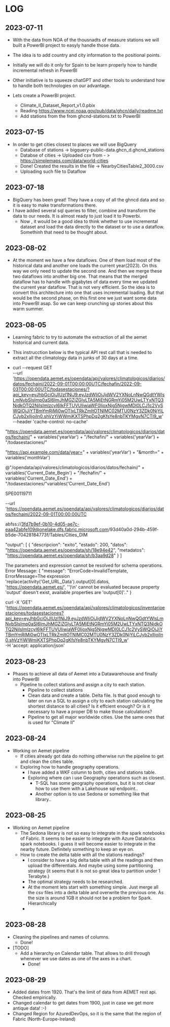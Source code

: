 # LOG

## 2023-07-11

* With the data from NOA of the thousnadts of measure stations we will built a PowerBI project to easyly handle those data.
* The idea is to add country and city information to the positional points.
* Initially we will do it only for Spain to be learn properly how to handle incremental refresh in PowerBI

* Other initiative is to squeeze chatGPT and other tools to understand how to handle both technologies on our advantage.

* Lets create a PowerBI project.
  * Climate_II_Dataset_Report_v1.0.pbix
  * Reading <https://www.ncei.noaa.gov/pub/data/ghcn/daily/readme.txt>
  * Add stations from the from ghcnd-stations.txt to PowerBI

## 2023-07-15

* In order to get cities closest to places we will use BigQuery
  * Database of stations -> bigquery-public-data.ghcn_d.ghcnd_stations
  * Databse of cities -> Uploaded csv from - > <https://simplemaps.com/data/world-cities>
  * Done! Created the results in the file -> NearbyCitiesTable2_3000.csv
  * Uploading such file to Dataflow
  
## 2023-07-18

* BigQuery has been great! They have a copy of all the ghncd data and so it is easy to make transformations there.
* I have added several sql queries to filter, combine and transform the data to our needs. It is almost ready to just load it to Powerbi.
  * Now , it would be a good idea to think whether to use incremental dataset and load the data directly to the dataset or to use a dataflow.
  Somethinh that need to be thought about.

## 2023-08-02

* At the moment we have a few dataflows. One of them load most of the historical data and another one loads the current year(2023). On this way we only need to update the second one. And then we merge these two dataflows into another big one.
That means that the merged dataflow has to handle with gigabytes of data every time we updated the current year dataflow. That is not very efficient.
So the idea is to convert this architecture into one that uses incremental loading. But that would be the second phase, on this first one we just want some data into PowerBI asap.
So we can keep crunching up stories about this warm summer.

## 2023-08-05

* Learning fabric to try to automate the extraction of all the aemet historical and current data.

* This instrucction below is the typical API rest call that is needed to extract all the climatology data in junks of 30 days at a time.
*
  curl --request GET \
  --url '<https://opendata.aemet.es/opendata/api/valores/climatologicos/diarios/datos/fechaini/2022-09-01T00:00:00UTC/fechafin/2022-09-03T00:00:00UTC/todasestaciones/?api_key=eyJhbGciOiJIUzI1NiJ9.eyJzdWIiOiJjdWV2YXNoLnNwQGdtYWlsLmNvbSIsImp0aSI6ImJhMGZiZGIyLTA5MjEtNGRmYi05M2UwLTYxNTQ3NjdkOTQ2NiIsImlzcyI6IkFFTUVUIiwiaWF0IjoxNjg5NjgwMDI0LCJ1c2VySWQiOiJiYTBmYmRiMi0wOTIxLTRkZmItOTNlMC02MTU0NzY3ZDk0NjYiLCJyb2xlIjoiIn0.shVzYiWWmiKXTSPhpDq2gKfsYe8nbTKYMgvN7CTI9_w>' \
  --header 'cache-control: no-cache'

"<https://opendata.aemet.es/opendata/api/valores/climatologicos/diarios/datos/fechaini/>" + variables('yearVar') + "/fechafin/" + variables('yearVar') + "/todasestaciones/"

"<https://api.example.com/data/year=>" + variables('yearVar') + "&month=" + variables('monthVar')

@"/opendata/api/valores/climatologicos/diarios/datos/fechaini/" + variables('Current_Date_Begin') + "/fechafin/" + variables('Current_Date_End') + "/todasestaciones/"variables('Current_Date_End')

SPE00119711

  --url '<https://opendata.aemet.es/opendata/api/valores/climatologicos/diarios/datos/fechaini/2022-09-01T00:00:00UTC>

  abfss://3fd7b9ef-0b10-4d05-ae7c-eaa42abfe109@onelake.dfs.fabric.microsoft.com/93d40a0d-294b-459f-b5de-70428184773f/Tables/Cities_DIM

"output": [
  {
    "descripcion": "exito",
    "estado": 200,
    "datos": "https://opendata.aemet.es/opendata/sh/18e94e42",
    "metadatos": "https://opendata.aemet.es/opendata/sh/b3aa9d28"
  }
]

The parameters and expression cannot be resolved for schema operations. Error Message: {
  "message": "ErrorCode=InvalidTemplate, ErrorMessage=The expression 'replace(activity('Get_URL_Data').output[0].datos, '<https://opendata.aemet.es/>', '')\n' cannot be evaluated because property 'output' doesn't exist, available properties are 'output[0]'.."
}

curl -X 'GET' \
  '<https://opendata.aemet.es/opendata/api/valores/climatologicos/inventarioestaciones/todasestaciones?api_key=eyJhbGciOiJIUzI1NiJ9.eyJzdWIiOiJjdWV2YXNoLnNwQGdtYWlsLmNvbSIsImp0aSI6ImJhMGZiZGIyLTA5MjEtNGRmYi05M2UwLTYxNTQ3NjdkOTQ2NiIsImlzcyI6IkFFTUVUIiwiaWF0IjoxNjg5NjgwMDI0LCJ1c2VySWQiOiJiYTBmYmRiMi0wOTIxLTRkZmItOTNlMC02MTU0NzY3ZDk0NjYiLCJyb2xlIjoiIn0.shVzYiWWmiKXTSPhpDq2gKfsYe8nbTKYMgvN7CTI9_w>' \
  -H 'accept: application/json'

## 2023-08-23

* Phases to achieve all data of Aemet into a Datawarehouse and finally into PowerBI
  * Pipeline to collect stations and assign a city to each station.
    * Pipeline to collect stations
    * Clean data and create a table. Delta file. Is that good enough to later on run a SQL to assign a city to each station calculating the shortest distance to all cities? Is it effcient enough? Or is it necessary to have a proper DB to make those calculations?
    * Pipeline to get all major worldwide cities. Use the same ones that is used for "Climate II"

## 2023-08-24

* Working on Aemet pipeline
  * If cities already got data do nothing otherwise run the pipeline to get and clean the cities table.
  * Exploring how to handle geography operations.
    * I have added a WKF column to both, cities and stations table.
    * Exploring where can i use Geography operations such as closest.
      * T-SQL has some geography operations, but it is not clear how to use them with a Lakehouse sql endpoint..
      * Another option is to use Sedona or something like that library..

## 2023-08-25

* Working on Aemet pipeline
  * The Sedona library is not so easy to integrate in the spark notebooks of Fabric. It seems to be easier to integrate with Azure Databrics spark notebooks. I guess it will become easier to integrate in the nearby future.
  Definitely something to keep an eye on.
  * How to create the delta table with all the stations readings?
    * I consider to have a big delta table with all the readings and then upload the differentials. And maybe using some partitioning strategy (it seems that it is not so great idea to partition under 1 Terabyte.)
    * The optimal strategy needs to be researched.
    * At the moment lets start with something simple. Just merge all the csv files into a delta table and overwrite the previous one. As the size is around 1GB it should not be a problem for Spark. Hierarchically
    *

## 2023-08-28

* Cleaning the pipelines and names of columns.
  * Done!
* [TODO]
  * Add a hierarchy on Calendar table. That allows to drill through whenever we use dates as one of the axes in a chart.
    * Done!

## 2023-08-29

* Added dates from 1920. That's the limit of data from AEMET rest api. Checked empirically.
* Changed calendar to get dates from 1900, just in case we get more antique data! :-)
* Changed Region for AzuredDevOps, so it is the same that the region of Fabric (North-Europe-Ireland)
